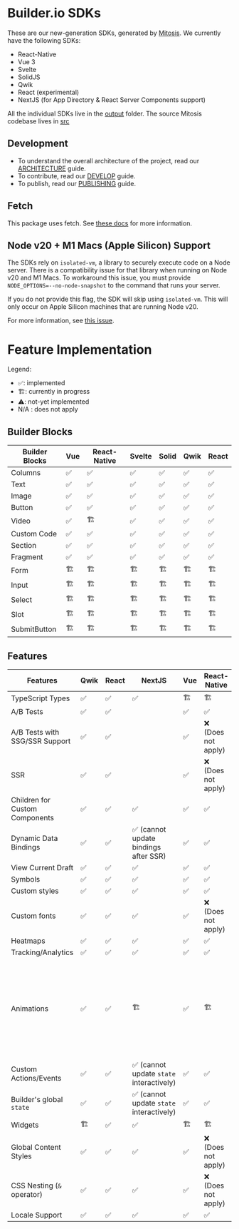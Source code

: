# Builder.io SDKs

These are our new-generation SDKs, generated by [Mitosis](https://github.com/BuilderIO/mitosis). We currently have the following SDKs:

- React-Native
- Vue 3
- Svelte
- SolidJS
- Qwik
- React (experimental)
- NextJS (for App Directory & React Server Components support)

All the individual SDKs live in the [output](./output/) folder. The source Mitosis codebase lives in [src](./src/)

## Development

- To understand the overall architecture of the project, read our [ARCHITECTURE](./docs/ARCHITECTURE.md) guide.
- To contribute, read our [DEVELOP](./docs/DEVELOP.md) guide.
- To publish, read our [PUBLISHING](./docs/PUBLISHING.md) guide.

## Fetch

This package uses fetch. See [these docs](https://github.com/BuilderIO/this-package-uses-fetch/blob/main/README.md) for more information.

## Node v20 + M1 Macs (Apple Silicon) Support

The SDKs rely on `isolated-vm`, a library to securely execute code on a Node server. There is a compatibility issue for that library when running on Node v20 and M1 Macs. To workaround this issue, you must provide `NODE_OPTIONS=--no-node-snapshot` to the command that runs your server.

If you do not provide this flag, the SDK will skip using `isolated-vm`. This will only occur on Apple Silicon machines that are running Node v20.

For more information, see [this issue](https://github.com/laverdet/isolated-vm/issues/424#issuecomment-1864629126).

# Feature Implementation

Legend:

- ✅: implemented
- 🏗: currently in progress
- ⚠️: not-yet implemented
- N/A : does not apply

## Builder Blocks

| Builder Blocks | Vue | React-Native | Svelte | Solid | Qwik | React |
| -------------- | --- | ------------ | ------ | ----- | ---- | ----- |
| Columns        | ✅  | ✅           | ✅     | ✅    | ✅   | ✅    |
| Text           | ✅  | ✅           | ✅     | ✅    | ✅   | ✅    |
| Image          | ✅  | ✅           | ✅     | ✅    | ✅   | ✅    |
| Button         | ✅  | ✅           | ✅     | ✅    | ✅   | ✅    |
| Video          | ✅  | 🏗            | ✅     | ✅    | ✅   | ✅    |
| Custom Code    | ✅  | ✅           | ✅     | ✅    | ✅   | ✅    |
| Section        | ✅  | ✅           | ✅     | ✅    | ✅   | ✅    |
| Fragment       | ✅  | ✅           | ✅     | ✅    | ✅   | ✅    |
| Form           | 🏗   | 🏗            | 🏗      | 🏗     | 🏗    | 🏗     |
| Input          | 🏗   | 🏗            | 🏗      | 🏗     | 🏗    | 🏗     |
| Select         | 🏗   | 🏗            | 🏗      | 🏗     | 🏗    | 🏗     |
| Slot           | 🏗   | 🏗            | 🏗      | 🏗     | 🏗    | 🏗     |
| SubmitButton   | 🏗   | 🏗            | 🏗      | 🏗     | 🏗    | 🏗     |

## Features

| Features                       | Qwik | React | NextJS                                   | Vue | React-Native        | Svelte | Solid | Details                                                                                                 |
| ------------------------------ | ---- | ----- | ---------------------------------------- | --- | ------------------- | ------ | ----- | ------------------------------------------------------------------------------------------------------- |
| TypeScript Types               | ✅   | ✅    | ✅                                       | 🏗   | 🏗                   | ✅     | 🏗     |                                                                                                         |
| A/B Tests                      | ✅   | ✅    |                                          | ✅  | ✅                  | ✅     | ✅    |                                                                                                         |
| A/B Tests with SSG/SSR Support | ✅   | ✅    |                                          | ✅  | ❌ (Does not apply) | ✅     | ✅    |                                                                                                         |
| SSR                            | ✅   | ✅    |                                          | ✅  | ❌ (Does not apply) | ✅     | ✅    |                                                                                                         |
| Children for Custom Components | ✅   | ✅    | ✅                                       | ✅  | ✅                  | ✅     | ✅    |                                                                                                         |
| Dynamic Data Bindings          | ✅   | ✅    | ✅ (cannot update bindings after SSR)    | ✅  | ✅                  | ✅     | ✅    |                                                                                                         |
| View Current Draft             | ✅   | ✅    | ✅                                       | ✅  | ✅                  | ✅     | ✅    |                                                                                                         |
| Symbols                        | ✅   | ✅    | ✅                                       | ✅  | ✅                  | ✅     | ✅    |                                                                                                         |
| Custom styles                  | ✅   | ✅    | ✅                                       | ✅  | ✅                  | ✅     | ✅    |                                                                                                         |
| Custom fonts                   | ✅   | ✅    | ✅                                       | ✅  | ❌ (Does not apply) | ✅     | ✅    |                                                                                                         |
| Heatmaps                       | ✅   | ✅    | ✅                                       | ✅  | ✅                  | ✅     | ✅    |                                                                                                         |
| Tracking/Analytics             | ✅   | ✅    | ✅                                       | ✅  | ✅                  | ✅     | ✅    |                                                                                                         |
| Animations                     |  ✅    |  ✅     | 🏗                                        |  ✅   | 🏗                   |  ✅      |  ✅     | Custom animation components are supported, but Builder.io's "animations" tab is currently not supported |
| Custom Actions/Events          | ✅   | ✅    | ✅ (cannot update `state` interactively) | ✅  | ✅                  | ✅     | ✅    |                                                                                                         |
| Builder's global `state`       | ✅   | ✅    | ✅ (cannot update `state` interactively) | ✅  | ✅                  | ✅     | ✅    |
| Widgets                        | 🏗    | ✅    | ✅                                       | 🏗   | 🏗                   | 🏗      | 🏗     |                                                                                                         |
| Global Content Styles          | ✅   | ✅    | ✅                                       | ✅  | ❌ (Does not apply) | ✅     | ✅    |                                                                                                         |
| CSS Nesting (`&` operator)     | ✅   | ✅    | ✅                                       | ✅  | ❌ (Does not apply) | ✅     | ✅    |                                                                                                         |
| Locale Support                 | ✅   | ✅    | ✅                                       | ✅  | ✅                  | ✅     | ✅    |                                                                                                         |

